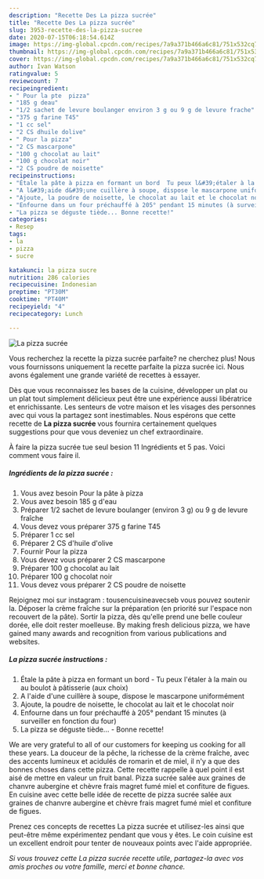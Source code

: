 ```yaml
---
description: "Recette Des La pizza sucrée"
title: "Recette Des La pizza sucrée"
slug: 3953-recette-des-la-pizza-sucree
date: 2020-07-15T06:18:54.614Z
image: https://img-global.cpcdn.com/recipes/7a9a371b466a6c81/751x532cq70/la-pizza-sucree-photo-principale-de-la-recette.jpg
thumbnail: https://img-global.cpcdn.com/recipes/7a9a371b466a6c81/751x532cq70/la-pizza-sucree-photo-principale-de-la-recette.jpg
cover: https://img-global.cpcdn.com/recipes/7a9a371b466a6c81/751x532cq70/la-pizza-sucree-photo-principale-de-la-recette.jpg
author: Ivan Watson
ratingvalue: 5
reviewcount: 7
recipeingredient:
- " Pour la pte  pizza"
- "185 g deau"
- "1/2 sachet de levure boulanger environ 3 g ou 9 g de levure frache"
- "375 g farine T45"
- "1 cc sel"
- "2 CS dhuile dolive"
- " Pour la pizza"
- "2 CS mascarpone"
- "100 g chocolat au lait"
- "100 g chocolat noir"
- "2 CS poudre de noisette"
recipeinstructions:
- "Étale la pâte à pizza en formant un bord  Tu peux l&#39;étaler à la main ou au boulot à pâtisserie (aux choix)"
- "A l&#39;aide d&#39;une cuillère à soupe, dispose le mascarpone uniformément"
- "Ajoute, la poudre de noisette, le chocolat au lait et le chocolat noir"
- "Enfourne dans un four préchauffé à 205° pendant 15 minutes (à surveiller en fonction du four)"
- "La pizza se déguste tiède... Bonne recette!"
categories:
- Resep
tags:
- la
- pizza
- sucre

katakunci: la pizza sucre 
nutrition: 286 calories
recipecuisine: Indonesian
preptime: "PT30M"
cooktime: "PT40M"
recipeyield: "4"
recipecategory: Lunch

---
```



![La pizza sucrée](https://img-global.cpcdn.com/recipes/7a9a371b466a6c81/751x532cq70/la-pizza-sucree-photo-principale-de-la-recette.jpg)

Vous recherchez la recette la pizza sucrée parfaite? ne cherchez plus! Nous vous fournissons uniquement la recette parfaite la pizza sucrée ici. Nous avons également une grande variété de recettes à essayer.

Dès que vous reconnaissez les bases de la cuisine, développer un plat ou un plat tout simplement délicieux peut être une expérience aussi libératrice et enrichissante. Les senteurs de votre maison et les visages des personnes avec qui vous la partagez sont inestimables. Nous espérons que cette recette de <strong> La pizza sucrée </strong> vous fournira certainement quelques suggestions pour que vous deveniez un chef extraordinaire.

<!--inarticleads1-->

À faire la pizza sucrée tue seul besion 11 Ingrédients et 5 pas. Voici comment vous faire il.

##### Ingrédients de la pizza sucrée :

1. Vous avez besoin  Pour la pâte à pizza
1. Vous avez besoin 185 g d&#39;eau
1. Préparer 1/2 sachet de levure boulanger (environ 3 g) ou 9 g de levure fraîche
1. Vous devez vous préparer 375 g farine T45
1. Préparer 1 cc sel
1. Préparer 2 CS d&#39;huile d&#39;olive
1. Fournir  Pour la pizza
1. Vous devez vous préparer 2 CS mascarpone
1. Préparer 100 g chocolat au lait
1. Préparer 100 g chocolat noir
1. Vous devez vous préparer 2 CS poudre de noisette


Rejoignez moi sur instagram : tousencuisineavecseb vous pouvez soutenir la. Déposer la crème fraîche sur la préparation (en priorité sur l&#39;espace non recouvert de la pâte). Sortir la pizza, dès qu&#39;elle prend une belle couleur dorée, elle doit rester moelleuse. By making fresh delicious pizza, we have gained many awards and recognition from various publications and websites. 

<!--inarticleads2-->

##### La pizza sucrée instructions :

1. Étale la pâte à pizza en formant un bord  - Tu peux l&#39;étaler à la main ou au boulot à pâtisserie (aux choix)
1. A l&#39;aide d&#39;une cuillère à soupe, dispose le mascarpone uniformément
1. Ajoute, la poudre de noisette, le chocolat au lait et le chocolat noir
1. Enfourne dans un four préchauffé à 205° pendant 15 minutes (à surveiller en fonction du four)
1. La pizza se déguste tiède... - Bonne recette!


We are very grateful to all of our customers for keeping us cooking for all these years. La douceur de la pêche, la richesse de la crème fraîche, avec des accents lumineux et acidulés de romarin et de miel, il n&#39;y a que des bonnes choses dans cette pizza. Cette recette rappelle à quel point il est aisé de mettre en valeur un fruit banal. Pizza sucrée salée aux graines de chanvre aubergine et chèvre frais magret fumé miel et confiture de figues. En cuisine avec cette belle idée de recette de pizza sucrée salée aux graines de chanvre aubergine et chèvre frais magret fumé miel et confiture de figues. 

<!--inarticleads1-->

<p>
Prenez ces concepts de recettes La pizza sucrée et utilisez-les ainsi que peut-être même expérimentez pendant que vous y êtes. Le coin cuisine est un excellent endroit pour tenter de nouveaux points avec l'aide appropriée.
</p>

<p>
<i>Si vous trouvez cette La pizza sucrée recette utile, partagez-la avec vos amis proches ou votre famille, merci et bonne chance.</i>
</p>
